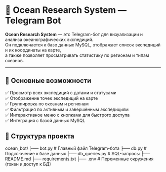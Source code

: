 # 🌊 Ocean Research System — Telegram Bot

**Ocean Research System** — это Telegram-бот для визуализации и анализа океанографических экспедиций.  
Он подключается к базе данных MySQL, отображает список экспедиций и их координаты на карте,  
а также позволяет просматривать статистику по регионам и типам океанов.

---

## 🚀 Основные возможности

✅ Просмотр всех экспедиций с датами и статусами  
✅ Отображение точек экспедиций на карте  
✅ Группировка по океанам и регионам  
✅ Фильтрация по активным и завершённым экспедициям  
✅ Интерактивное меню с кнопками для быстрого доступа  
✅ Интеграция с базой данных MySQL  

## 🧩 Структура проекта

ocean_bot/
├── bot.py # Главный файл Telegram-бота
├── db.py # Подключение к базе данных
├── db_queries.py # SQL-запросы
├── README.md
├── requirements.txt
├── .env # Переменные окружения (токен и доступ к БД)

